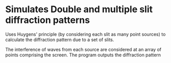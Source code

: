 # Simulates Double and multiple slit diffraction patterns

Uses Huygens' principle (by considering each slit as many point sources) to calculate the diffraction pattern due to a set of slits.

The interference of waves from each source are considered at an array of points comprising the screen. The program outputs the diffraction pattern